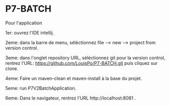 # P7-BATCH

Pour l'application

1er: ouvrez l'IDE intellij.

2eme: dans la barre de menu, séléctionnez file --> new --> project from version control.

3eme: dans l'onglet repository URL, séléctionnez git pour la version control,  rentrez l'URL: https://github.com/LouisPo/P7-BATCH.git
puis cliquez sur clone.

4eme: Faire un maven-clean et maven-install à la base du projet.

5eme: run P7V2BatchApplication.

6eme: Dans le navigateur, rentrez l'URL http://localhost:8081 .
